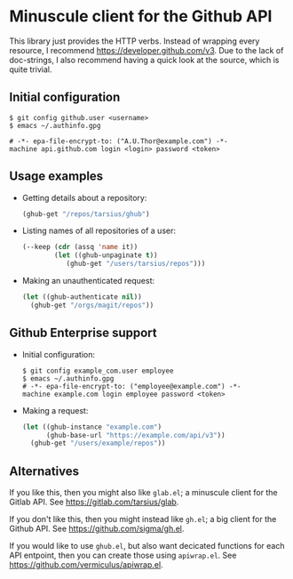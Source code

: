 Minuscule client for the Github API
===================================

This library just provides the HTTP verbs.  Instead of wrapping
every resource, I recommend https://developer.github.com/v3.
Due to the lack of doc-strings, I also recommend having a quick
look at the source, which is quite trivial.

Initial configuration
---------------------

```shell
$ git config github.user <username>
$ emacs ~/.authinfo.gpg
```

```
# -*- epa-file-encrypt-to: ("A.U.Thor@example.com") -*-
machine api.github.com login <login> password <token>
```

Usage examples
--------------

* Getting details about a repository:

  ```lisp
  (ghub-get "/repos/tarsius/ghub")
  ```

* Listing names of all repositories of a user:

  ```lisp
  (--keep (cdr (assq 'name it))
          (let ((ghub-unpaginate t))
             (ghub-get "/users/tarsius/repos")))
  ```

* Making an unauthenticated request:

  ```lisp
  (let ((ghub-authenticate nil))
    (ghub-get "/orgs/magit/repos"))
  ```

Github Enterprise support
-------------------------

* Initial configuration:

  ```shell
  $ git config example_com.user employee
  $ emacs ~/.authinfo.gpg
  # -*- epa-file-encrypt-to: ("employee@example.com") -*-
  machine example.com login employee password <token>
  ```

* Making a request:

  ```lisp
  (let ((ghub-instance "example.com")
        (ghub-base-url "https://example.com/api/v3"))
    (ghub-get "/users/example/repos"))
  ```

Alternatives
------------

If you like this, then you might also like `glab.el`; a minuscule
client for the Gitlab API.  See https://gitlab.com/tarsius/glab.

If you don't like this, then you might instead like `gh.el`; a big
client for the Github API.  See https://github.com/sigma/gh.el.

If you would like to use `ghub.el`, but also want decicated
functions for each API entpoint, then you can create those using
`apiwrap.el`.  See https://github.com/vermiculus/apiwrap.el.
